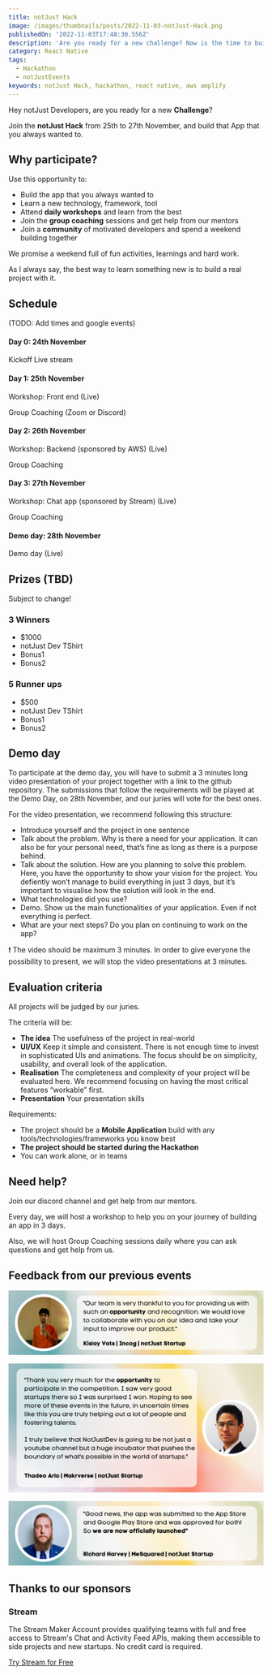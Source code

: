 ```yaml
---
title: notJust Hack
image: /images/thumbnails/posts/2022-11-03-notJust-Hack.png
publishedOn: '2022-11-03T17:48:30.556Z'
description: 'Are you ready for a new challenge? Now is the time to build the App you always wanted to!'
category: React Native
tags:
  - Hackathon
  - notJustEvents
keywords: notJust Hack, hackathon, react native, aws amplify
---
```


Hey notJust Developers, are you ready for a new **Challenge**?

Join the **notJust Hack** from 25th to 27th November, and build that App that you always wanted to.

## Why participate?

Use this opportunity to:

- Build the app that you always wanted to
- Learn a new technology, framework, tool
- Attend **daily workshops** and learn from the best
- Join the **group coaching** sessions and get help from our mentors
- Join a **community** of motivated developers and spend a weekend building together

We promise a weekend full of fun activities, learnings and hard work.

As I always say, the best way to learn something new is to build a real project with it.

## Schedule

(TODO: Add times and google events)

#### Day 0: 24th November

Kickoff Live stream

#### Day 1: 25th November

Workshop: Front end (Live)

Group Coaching (Zoom or Discord)

#### Day 2: 26th November

Workshop: Backend (sponsored by AWS) (Live)

Group Coaching

#### Day 3: 27th November

Workshop: Chat app (sponsored by Stream) (Live)

Group Coaching

#### Demo day: 28th November

Demo day (Live)

## Prizes (TBD)

Subject to change!

### 3 Winners

- $1000
- notJust Dev TShirt
- Bonus1
- Bonus2

### 5 Runner ups

- $500
- notJust Dev TShirt
- Bonus1
- Bonus2

## Demo day

To participate at the demo day, you will have to submit a 3 minutes long video presentation of your project together with a link to the github repository. The submissions that follow the requirements will be played at the Demo Day, on 28th November, and our juries will vote for the best ones.

For the video presentation, we recommend following this structure:

- Introduce yourself and the project in one sentence
- Talk about the problem. Why is there a need for your application. It can also be for your personal need, that’s fine as long as there is a purpose behind.
- Talk about the solution.
  How are you planning to solve this problem. Here, you have the opportunity to show your vision for the project. You defiently won’t manage to build everything in just 3 days, but it’s important to visualise how the solution will look in the end.
- What technologies did you use?
- Demo. Show us the main functionalities of your application. Even if not everything is perfect.
- What are your next steps? Do you plan on continuing to work on the app?

❗ The video should be maximum 3 minutes. In order to give everyone the possibility to present, we will stop the video presentations at 3 minutes.

## Evaluation criteria

All projects will be judged by our juries.

The criteria will be:

- **The idea**
  The usefulness of the project in real-world
- **UI/UX**
  Keep it simple and consistent. There is not enough time to invest in sophisticated UIs and animations. The focus should be on simplicity, usability, and overall look of the application.
- **Realisation**
  The completeness and complexity of your project will be evaluated here. We recommend focusing on having the most critical features “workable” first.
- **Presentation**
  Your presentation skills

Requirements:

- The project should be a **Mobile Application** build with any tools/technologies/frameworks you know best
- **The project should be started during the Hackathon**
- You can work alone, or in teams

## Need help?

Join our discord channel and get help from our mentors.

Every day, we will host a workshop to help you on your journey of building an app in 3 days.

Also, we will host Group Coaching sessions daily where you can ask questions and get help from us.

## Feedback from our previous events

![Our team is very thankful to you for providing us with such opportunity and recognition. We would love to collaborate with you on our idea and take your inputs to improve our product.](./testimonial1.png)

![Thank you very much for the opportunity to participate in the competition. I saw very good startups there so I was surprised I won. Hoping to see more of these events in the future, in uncertain times like this you are truly helping out a lot of people and fostering talents. I truly believe that NotJustDev is going to be not just a youtube channel but a huge incubator that pushes the boundary of what's possible in the world of startups.](./testimonial3.png)

![Good news, the app was submitted to the App Store and Google Play Store and was approved for both! So we are now officially launched](./testimonial2.png)

## Thanks to our sponsors

### Stream

The Stream Maker Account provides qualifying teams with full and free access to Stream's Chat and Activity Feed APIs, making them accessible to side projects and new startups. No credit card is required.

[Try Stream for Free](https://gstrm.io/notjustdevhack)
